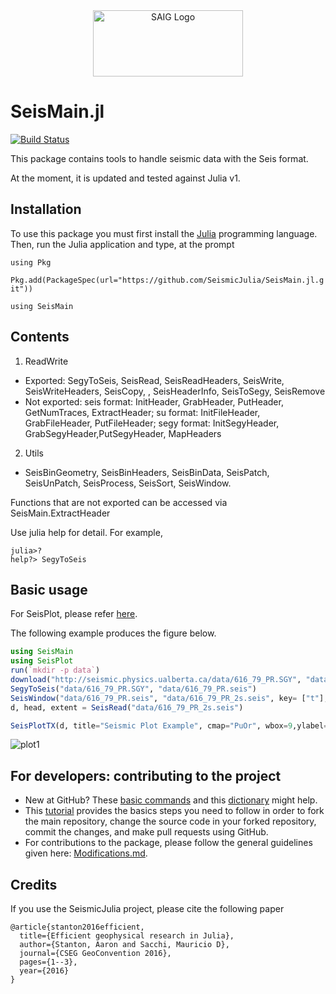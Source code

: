 <a name="logo"/>
<div align="center">
<a href="http://saig.physics.ualberta.ca/" target="_blank">
<img src="https://saig.physics.ualberta.ca/lib/tpl/dokuwiki/images/logo.png" alt="SAIG Logo" width="240" height="106"></img>
</a>
</div>

# SeisMain.jl

[![Build Status](https://travis-ci.com/SeismicJulia/SeisMain.jl.svg?branch=master)](https://travis-ci.com/SeismicJulia/SeisMain.jl)

This package contains tools to handle seismic data with the Seis format.

At the moment, it is updated and tested against Julia v1.

## Installation

To use this package you must first install the [Julia](http://julialang.org/downloads/) programming language.
Then, run the Julia application and type, at the prompt

```using Pkg```

```Pkg.add(PackageSpec(url="https://github.com/SeismicJulia/SeisMain.jl.git"))```

```using SeisMain```

## Contents

1. ReadWrite
* Exported: SegyToSeis, SeisRead, SeisReadHeaders, SeisWrite, SeisWriteHeaders, SeisCopy, , SeisHeaderInfo, SeisToSegy, SeisRemove
* Not exported:
seis format: InitHeader, GrabHeader, PutHeader, GetNumTraces, ExtractHeader; 
su format: InitFileHeader, GrabFileHeader, PutFileHeader;
segy format: InitSegyHeader, GrabSegyHeader,PutSegyHeader, MapHeaders

2. Utils
* SeisBinGeometry, SeisBinHeaders, SeisBinData, SeisPatch, SeisUnPatch, SeisProcess, SeisSort, SeisWindow.

Functions that are not exported can be accessed via SeisMain.ExtractHeader

Use julia help for detail. For example,
```
julia>?
help?> SegyToSeis
```
 

## Basic usage
For SeisPlot, please refer [here](https://github.com/SeismicJulia/SeisPlot.jl).

The following example produces the figure below.
```Julia
using SeisMain
using SeisPlot 
run(`mkdir -p data`)
download("http://seismic.physics.ualberta.ca/data/616_79_PR.SGY", "data/616_79_PR.SGY")
SegyToSeis("data/616_79_PR.SGY", "data/616_79_PR.seis")
SeisWindow("data/616_79_PR.seis", "data/616_79_PR_2s.seis", key= ["t"], minval=[0.0], maxval=[2.0])
d, head, extent = SeisRead("data/616_79_PR_2s.seis")

SeisPlotTX(d, title="Seismic Plot Example", cmap="PuOr", wbox=9,ylabel="Time(s)",xlabel="Trace Number (index)",dy=extent.d1)

```

![plot1](http://seismic.physics.ualberta.ca/figures/616_79_PR2.png)


## For developers: contributing to the project

* New at GitHub? These [basic commands](http://seismic.physics.ualberta.ca/docs/git_basic_commands.pdf)
and this [dictionary](http://seismic.physics.ualberta.ca/docs/git_dictionary.pdf) might help.
* This [tutorial](http://seismic.physics.ualberta.ca/docs/develop_SeismicJulia.pdf) provides the basics
steps you need to follow in order to fork the main repository, change the source code in your forked
repository, commit the changes, and make pull requests using GitHub.
* For contributions to the package, please follow the general guidelines given here:
[Modifications.md](https://github.com/SeismicJulia/Seismic.jl/blob/master/Modifications.md).

## Credits
If you use the SeismicJulia project, please cite the following paper
```
@article{stanton2016efficient,
  title={Efficient geophysical research in Julia},
  author={Stanton, Aaron and Sacchi, Mauricio D},
  journal={CSEG GeoConvention 2016},
  pages={1--3},
  year={2016}
}
```